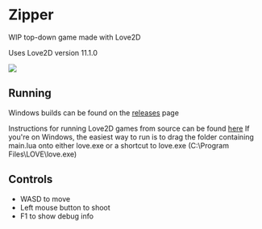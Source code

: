# Zipper
 WIP top-down game made with Love2D

Uses Love2D version 11.1.0

![](https://i.imgur.com/Sgtr70L.png)

## Running
Windows builds can be found on the [releases](https://github.com/parameterized/zipper/releases) page

Instructions for running Love2D games from source can be found [here](https://love2d.org/wiki/Getting_Started)
If you're on Windows, the easiest way to run is to drag the folder containing main.lua onto either love.exe or a shortcut to love.exe (C:\\Program Files\\LOVE\\love.exe)


## Controls
- WASD to move
- Left mouse button to shoot
- F1 to show debug info

